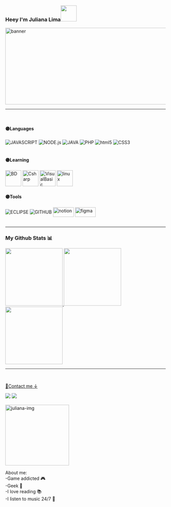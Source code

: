 ### Heey I'm Juliana Lima<img src="https://media.giphy.com/media/mGcNjsfWAjY5AEZNw6/giphy.gif" width="50">
<!--cabeçalho-->

<img align="center" src="https://c.tenor.com/_zbsJOBoVOEAAAAC/banner.gif" alt="banner" width="900" height="240">
<hr>

<!--meio-->
<div style="display: inline_block"><br>
  <h4>🟣Languages</h4>
  <img align="center" alt="JAVASCRIPT" src="https://img.shields.io/badge/JavaScript-323330?style=for-the-badge&logo=javascript&logoColor=F7DF1E">
   <img align="center" alt="NODE.js"  src="https://img.shields.io/badge/Node.js-43853D?style=for-the-badge&logo=node.js&logoColor=white"/>
   <img align="center" alt="JAVA"  src="https://img.shields.io/badge/Java-ED8B00?style=for-the-badge&logo=java&logoColor=white"/>
  <img align="center" alt="PHP"  src="https://img.shields.io/badge/PHP-ED8B00?style=for-the-badge&logo=php&logoColor=white https://img.shields.io/badge/:badgeContent?style=flat&logo=PHP&logoColor=white&color=4169E1"/>
 <img align="center" alt="html5"  src="https://img.shields.io/badge/HTML5-E34F26?style=for-the-badge&logo=html5&logoColor=white"/>
 <img align="center" alt="CSS3" src="https://img.shields.io/badge/CSS3-1572B6?style=for-the-badge&logo=css3&logoColor=white">
</div>


<br>

<div>
   <h4>🟣Learning</h4>
  <img alt="BD" src="https://cdn-icons-png.flaticon.com/512/148/148825.png" width="50" height="50"/>
  <img alt="Csharp" src="https://github.com/Juliana-L1ma/Juliana-L1ma/assets/111203538/20d1a26d-f262-4dbf-81df-1d66b7181815" width="50" height="50"/>
  <img alt="VisualBasic" src="https://github.com/Juliana-L1ma/Juliana-L1ma/assets/111203538/3da6ea12-4a8d-43ef-b363-6953df7fc2b0" width="50" height="50"/>
 <img alt="linux" src="https://github.com/Juliana-L1ma/Juliana-L1ma/assets/111203538/6fd13c9b-ab57-4f94-ae18-20f81f649bd9" width="50" height="50"/>
</div>

<div>
  <h4>🟣Tools</h4>
  <img align="center" alt="ECLIPSE" src="https://img.shields.io/badge/Eclipse-2C2255?style=for-the-badge&logo=eclipse&logoColor=white">
   <img align="center" alt="GITHUB" src="https://img.shields.io/badge/GitHub-100000?style=for-the-badge&logo=github&logoColor=white">
    <img align="center" alt="notion"  height="30" width="65"  src="https://img.shields.io/badge/Notion-%23000000.svg">
    <img align="center" alt="figma"  height="30" width="65"  src="https://img.shields.io/badge/figma-%23F24E1E.svg?style=plastic&logo=figma&logoColor=white">
  <div>
<br>
<hr>

<!--ícones e imagem das estatísticas-->
<div>
  <h3>My Github Stats 📊</h3>
  <a href="https://github.com/Juliana-L1ma">
  <img height="180em" src="https://github-readme-stats.vercel.app/api?username=Juliana-L1ma&show_icons=true&theme=dracula&include_all_commits=true&count_private=true"/>
    
  <img height="180em" src="https://github-readme-stats.vercel.app/api/top-langs/?username=Juliana-L1ma&layout=compact&langs_count=7&theme=dracula"/>
    
 <img height="180em" src="https://github-readme-streak-stats.herokuapp.com/?user=Juliana-L1ma&theme=dracula&hide_border=false"/>
<hr>
</div>

<br>
<!--links para contato-->
<div>
  <p>📩Contact me ↓</p>
  <a href = "mailto:jp6001707@gmail.com"><img src="https://img.shields.io/badge/Gmail-D14836?style=for-the-badge&logo=gmail&logoColor=white" target="_blank"></a>
  <a href="https://www.linkedin.com/in/juliana-lima-aa3b79230/" target="_blank"><img src="https://img.shields.io/badge/-LinkedIn-%230077B5?style=for-the-badge&logo=linkedin&logoColor=white" target="_blank"></a> 
</div>
<br>

<div>
  <img width="200px" height="190px" alt="juliana-img" src="https://github.com/Juliana-L1ma/Juliana-L1ma/assets/111203538/c835165a-194c-4566-bd7f-245dbfccd84e">

  <p>About me:<br>-Game addicted 🎮<br>-Geek 🖖<br>-I love reading 📚<br>-I listen to music 24/7 🤘</p>
</div> 
 
